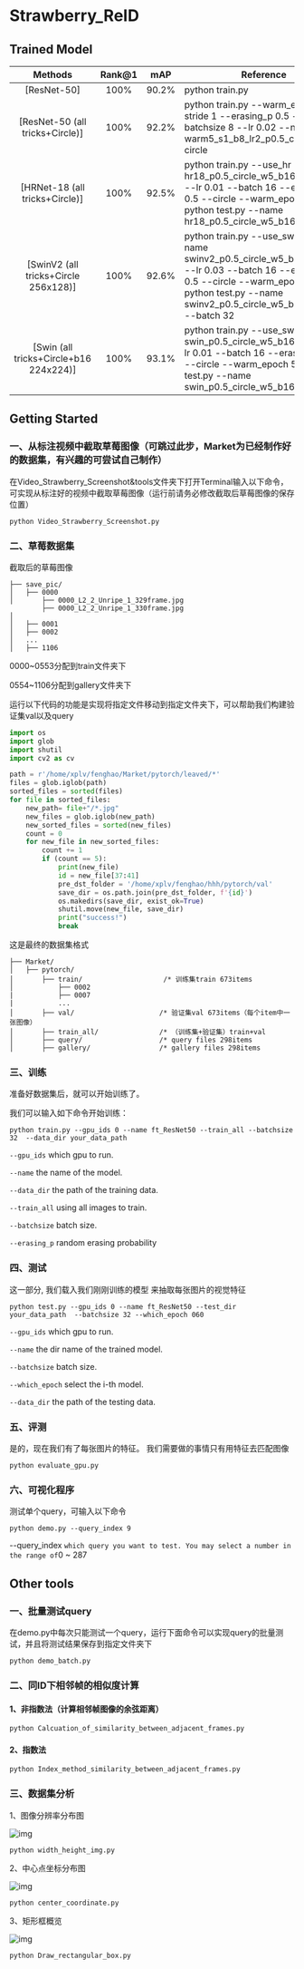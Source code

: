 # Strawberry_ReID

## Trained Model

|                Methods                 | Rank@1 |  mAP  | Reference                                                    |
| :------------------------------------: | :----: | :---: | ------------------------------------------------------------ |
|              [ResNet-50]               |  100%  | 90.2% | python train.py                                              |
|    [ResNet-50 (all tricks+Circle)]     |  100%  | 92.2% | python train.py --warm_epoch 5 --stride 1 --erasing_p 0.5 --batchsize 8 --lr 0.02 --name warm5_s1_b8_lr2_p0.5_circle  --circle |
|     [HRNet-18 (all tricks+Circle)]     |  100%  | 92.5% | python train.py --use_hr --name  hr18_p0.5_circle_w5_b16_lr0.01_DG --lr 0.01 --batch 16  --erasing_p 0.5 --circle --warm_epoch 5; python test.py --name  hr18_p0.5_circle_w5_b16_lr0.01_DG |
|  [SwinV2 (all tricks+Circle 256x128)]  |  100%  | 92.6% | python train.py --use_swinv2 --name swinv2_p0.5_circle_w5_b16_lr0.03  --lr 0.03 --batch 16 --erasing_p 0.5 --circle --warm_epoch 5; python test.py --name   swinv2_p0.5_circle_w5_b16_lr0.03 --batch 32 |
| [Swin (all tricks+Circle+b16 224x224)] |  100%  | 93.1% | python train.py --use_swin --name swin_p0.5_circle_w5_b16_lr0.01 --lr 0.01 --batch 16  --erasing_p 0.5 --circle --warm_epoch 5; python test.py --name swin_p0.5_circle_w5_b16_lr0.01 |

## Getting Started

### 一、从标注视频中截取草莓图像（可跳过此步，Market为已经制作好的数据集，有兴趣的可尝试自己制作）

在Video_Strawberry_Screenshot&tools文件夹下打开Terminal输入以下命令，可实现从标注好的视频中截取草莓图像（运行前请务必修改截取后草莓图像的保存位置）

```
python Video_Strawberry_Screenshot.py
```

### 二、草莓数据集

截取后的草莓图像

```text
├── save_pic/
│   ├── 0000 
│       ├── 0000_L2_2_Unripe_1_329frame.jpg
		├── 0000_L2_2_Unripe_1_330frame.jpg
│
│   ├── 0001         
│   ├── 0002                    
│   ...  
│   ├── 1106 
```

0000~0553分配到train文件夹下

0554~1106分配到gallery文件夹下

运行以下代码的功能是实现将指定文件移动到指定文件夹下，可以帮助我们构建验证集val以及query

```python
import os
import glob
import shutil
import cv2 as cv

path = r'/home/xplv/fenghao/Market/pytorch/leaved/*'
files = glob.iglob(path)
sorted_files = sorted(files)
for file in sorted_files:
    new_path= file+"/*.jpg"
    new_files = glob.iglob(new_path)
    new_sorted_files = sorted(new_files)
    count = 0
    for new_file in new_sorted_files:
        count += 1
        if (count == 5):
            print(new_file)
            id = new_file[37:41]
            pre_dst_folder = '/home/xplv/fenghao/hhh/pytorch/val'
            save_dir = os.path.join(pre_dst_folder, f'{id}')
            os.makedirs(save_dir, exist_ok=True)
            shutil.move(new_file, save_dir)
            print("success!")
            break
```

这是最终的数据集格式

```text
├── Market/
│   ├── pytorch/
│       ├── train/                    /* 训练集train 673items 
│           ├── 0002
|           ├── 0007
|           ...
│       ├── val/                     /* 验证集val 673items（每个item中一张图像）
│       ├── train_all/               /* （训练集+验证集）train+val        
│       ├── query/                   /* query files 298items  
│       ├── gallery/                 /* gallery files 298items
```

### 三、训练

准备好数据集后，就可以开始训练了。

我们可以输入如下命令开始训练：

```
python train.py --gpu_ids 0 --name ft_ResNet50 --train_all --batchsize 32  --data_dir your_data_path
```

`--gpu_ids` which gpu to run.

`--name` the name of the model.

`--data_dir` the path of the training data.

`--train_all` using all images to train.

`--batchsize` batch size.

`--erasing_p` random erasing probability

### 四、测试

这一部分, 我们载入我们刚刚训练的模型 来抽取每张图片的视觉特征

```
python test.py --gpu_ids 0 --name ft_ResNet50 --test_dir your_data_path  --batchsize 32 --which_epoch 060
```

`--gpu_ids` which gpu to run.

`--name` the dir name of the trained model.

`--batchsize` batch size.

`--which_epoch` select the i-th model.

`--data_dir` the path of the testing data.

### 五、评测

是的，现在我们有了每张图片的特征。 我们需要做的事情只有用特征去匹配图像

```
python evaluate_gpu.py
```

### 六、可视化程序

测试单个query，可输入以下命令

```
python demo.py --query_index 9
```

--query_index ` which query you want to test. You may select a number in the range of `0 ~ 287

## Other tools

### 一、批量测试query

在demo.py中每次只能测试一个query，运行下面命令可以实现query的批量测试，并且将测试结果保存到指定文件夹下

```
python demo_batch.py
```

### 二、同ID下相邻帧的相似度计算

#### 1、非指数法（计算相邻帧图像的余弦距离）

```
python Calcuation_of_similarity_between_adjacent_frames.py
```

#### 2、指数法

```
python Index_method_similarity_between_adjacent_frames.py
```

### 三、数据集分析

1、图像分辨率分布图

![img](https://w6k74z8wth.feishu.cn/space/api/box/stream/download/asynccode/?code=NjQxOWQ4NmZmZmE2YzYxNTNkNThmYjRiNDc2MWRiOTBfWFp0amZxTjNrYTdkc2Z0d0RINFdVQjFOSWc1Uk52M1BfVG9rZW46WmZMemJrRWxKbzZaQmZ4bHBoWmN3TU5sbnVmXzE3MjEzNzI2OTA6MTcyMTM3NjI5MF9WNA)

```
python width_height_img.py
```

2、中心点坐标分布图

![img](https://w6k74z8wth.feishu.cn/space/api/box/stream/download/asynccode/?code=YTYyN2E2MmU3ZDRkMmNlMjdhZWU5NTYzZjA5ODdhNTlfSVNzeWRLT0luNmZzV0VTR3liUVo4WUI4aEo1U2NqNjhfVG9rZW46T3RuRGI5WFlyb3A4RU94bURJWGNVajBMbm5nXzE3MjEzNzMwNDc6MTcyMTM3NjY0N19WNA)

```
python center_coordinate.py
```

3、矩形框概览

![img](https://w6k74z8wth.feishu.cn/space/api/box/stream/download/asynccode/?code=YmVmMWEwN2RlODU4MzQ4NjRiNzc2NGExMWVhZGEyYzdfd3dvMmJBaGJpWEQ4N0FFMU5IMzN4VTlySW1NYXp0c3hfVG9rZW46R2xyMGJnYnNMb1lCR3V4TXUxZmNod1l4bkpkXzE3MjEzNzMxMzE6MTcyMTM3NjczMV9WNA)

```
python Draw_rectangular_box.py
```
